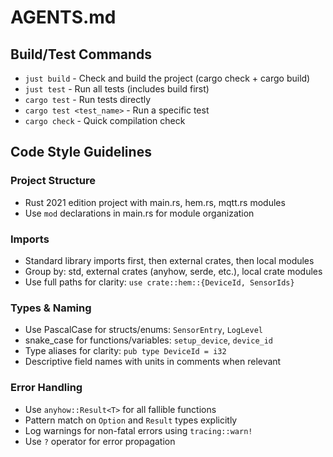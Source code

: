 # AGENTS.md

## Build/Test Commands
- `just build` - Check and build the project (cargo check + cargo build)
- `just test` - Run all tests (includes build first)
- `cargo test` - Run tests directly
- `cargo test <test_name>` - Run a specific test
- `cargo check` - Quick compilation check

## Code Style Guidelines

### Project Structure
- Rust 2021 edition project with main.rs, hem.rs, mqtt.rs modules
- Use `mod` declarations in main.rs for module organization

### Imports
- Standard library imports first, then external crates, then local modules
- Group by: std, external crates (anyhow, serde, etc.), local crate modules
- Use full paths for clarity: `use crate::hem::{DeviceId, SensorIds}`

### Types & Naming
- Use PascalCase for structs/enums: `SensorEntry`, `LogLevel`
- snake_case for functions/variables: `setup_device`, `device_id`
- Type aliases for clarity: `pub type DeviceId = i32`
- Descriptive field names with units in comments when relevant

### Error Handling
- Use `anyhow::Result<T>` for all fallible functions
- Pattern match on `Option` and `Result` types explicitly
- Log warnings for non-fatal errors using `tracing::warn!`
- Use `?` operator for error propagation